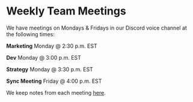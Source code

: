 # Weekly Team Meetings

We have meetings on Mondays & Fridays in our Discord voice channel at the following times: 

**Marketing**
Monday @ 2:30 p.m. EST

**Dev**
Monday @ 3:00 p.m. EST 

**Strategy** 
Monday @ 3:30 p.m. EST

**Sync Meeting** 
Friday @ 4:00 p.m. EST 

We keep notes from each meeting [here](../what/weekly-team-meeting.md).
